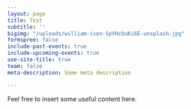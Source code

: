 ```yaml
---
layout: page
title: Test
subtitle: ''
bigimg: "/uploads/william-iven-SpVHcbuKi6E-unsplash.jpg"
formspree: false
include-past-events: true
include-upcoming-events: true
use-site-title: true
team: false
meta-description: Some meta description

---
```

Feel free to insert some useful content here.